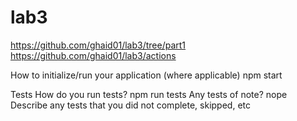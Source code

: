 # lab3

https://github.com/ghaid01/lab3/tree/part1
https://github.com/ghaid01/lab3/actions

How to initialize/run your application (where applicable)
npm start


Tests
How do you run tests? npm run tests
Any tests of note? nope
Describe any tests that you did not complete, skipped, etc